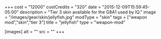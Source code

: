 +++
cost = "12000"
costCredits = "320"
date = "2015-12-09T15:59:45-05:00"
description = "Tier 3 skin available for the G8A1 used by IQ."
image = "/images/gear/skin/jellyfish.jpg"
modType = "skin"
tags = ["weapon mod","skin","tier 3"]
title = "jellyfish"
type = "weapon-mod"

[images]
  alt = ""
  src = ""
+++
